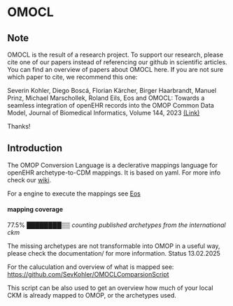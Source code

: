 # OMOCL

Note
------
OMOCL is the result of a research project. To support our research, please cite one of our papers instead of referencing our github in scientific articles. You can find an overview of papers about OMOCL here. If you are not sure which paper to cite, we recommend this one:

Severin Kohler, Diego Boscá, Florian Kärcher, Birger Haarbrandt, Manuel Prinz, Michael Marschollek, Roland Eils, Eos and OMOCL: Towards a seamless integration of openEHR records into the OMOP Common Data Model, Journal of Biomedical Informatics, Volume 144, 2023 [(Link)](https://doi.org/10.1016/j.jbi.2023.104437)

Thanks!

Introduction
------

The OMOP Conversion Language is a declerative mappings language for openEHR archetype-to-CDM mappings. It is based on yaml.
For more info check our [wiki](https://github.com/SevKohler/OMOCL/wiki). 

For a engine to execute the mappings see [Eos](https://github.com/SevKohler/Eos)

#### mapping coverage 

77.5%
████████▒▒
*counting published archetypes from the international ckm*

The missing archetypes are not transformable into OMOP in a useful way, please check the documentation/ for more information. 
Status 13.02.2025

For the caluculation and overview of what is mapped see:
https://github.com/SevKohler/OMOCLComparsionScript

This script can be also used to get an overview how much of your local CKM is already mapped to OMOP, or the archetypes used.

